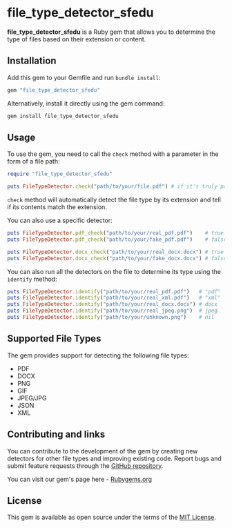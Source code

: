 # file_type_detector_sfedu

**file_type_detector_sfedu** is a Ruby gem that allows you to determine the type of files based on their extension or content.

## Installation

Add this gem to your Gemfile and run `bundle install`:

```ruby
gem "file_type_detector_sfedu"
```

Alternatively, install it directly using the gem command:

```ruby
gem install file_type_detector_sfedu
```

## Usage

To use the gem, you need to call the `check` method with a parameter in the form of a file path:
```ruby
require "file_type_detector_sfedu"

puts FileTypeDetector.check("path/to/your/file.pdf") # if it's truly pdf, value will be true, unless - false
```
`check` method will automatically detect the file type by its extension and tell if its contents match the extension.

You can also use a specific detector:
```ruby
puts FileTypeDetector.pdf_check("path/to/your/real_pdf.pdf")    # true
puts FileTypeDetector.pdf_check("path/to/your/fake_pdf.pdf")    # false

puts FileTypeDetector.docx_check("path/to/your/real_docx.docx") # true
puts FileTypeDetector.docx_check("path/to/your/fake_docx.docx") # false
```

You can also run all the detectors on the file to determine its type using the `identify` method:
```ruby
puts FileTypeDetector.identify("path/to/your/real_pdf.pdf")   # "pdf"
puts FileTypeDetector.identify("path/to/your/real_xml.pdf")   # "xml"
puts FileTypeDetector.identify("path/to/your/real_docx.docx") # docx
puts FileTypeDetector.identify("path/to/your/real_jpeg.png")  # jpeg
puts FileTypeDetector.identify("path/to/your/unknown.png")    # nil
```
## Supported File Types
The gem provides support for detecting the following file types:

- PDF
- DOCX
- PNG
- GIF
- JPEG/JPG
- JSON
- XML

## Contributing and links

You can contribute to the development of the gem by creating new detectors for other file types and improving existing code. Report bugs and submit feature requests through the [GitHub repository](https://github.com/synthematik/file_type_detector_gem).

You can visit our gem's page here - [Rubygems.org](https://rubygems.org/gems/file_type_detector_sfedu)
## License

This gem is available as open source under the terms of the [MIT License](https://opensource.org/licenses/MIT).
